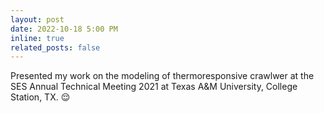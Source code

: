 ```yaml
---
layout: post
date: 2022-10-18 5:00 PM
inline: true
related_posts: false
---
```


Presented my work on the modeling of thermoresponsive crawlwer at the SES Annual Technical Meeting 2021 at Texas A&M University, College Station, TX. :relieved:

